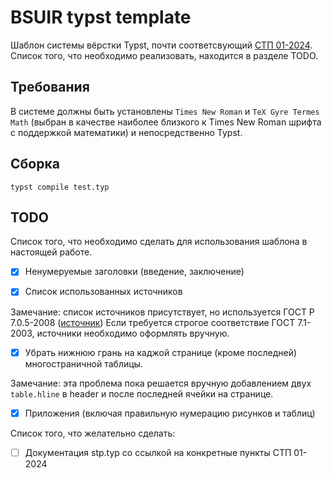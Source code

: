 # BSUIR typst template

Шаблон системы вёрстки Typst, почти соответсвующий [СТП 01-2024](https://www.bsuir.by/m/12_100229_1_185586.pdf). 
Список того, что необходимо реализовать, находится в разделе TODO.

## Требования 

В системе должны быть установлены `Times New Roman` и `TeX Gyre Termes Math` (выбран в качестве наиболее 
близкого к Times New Roman шрифта с поддержкой математики) и непосредственно Typst.

## Сборка

```
typst compile test.typ
```

## TODO 

Список того, что необходимо сделать для использования шаблона в настоящей работе.

- [x] Ненумеруемые заголовки (введение, заключение)

- [x] Список использованных источников

Замечание: список источников присутствует, но используется ГОСТ Р 7.0.5-2008 ([источник](http://mbio.bas-net.by/cager/ru/content/77-new-zotero-style))
Если требуется строгое соответствие ГОСТ 7.1-2003, источники необходимо оформлять вручную.

- [x] Убрать нижнюю грань на каджой странице (кроме последней) многостраничной таблицы.

Замечание: эта проблема пока решается вручную добавлением двух `table.hline` в header и 
после последней ячейки на странице.

- [x] Приложения (включая правильную нумерацию рисунков и таблиц)

Список того, что желательно сделать:

- [ ] Документация stp.typ со ссылкой на конкретные пункты СТП 01-2024



